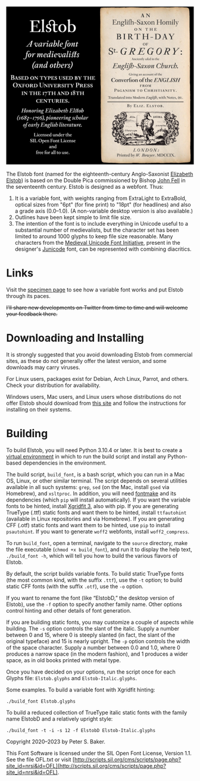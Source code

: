 ![Elstob Header](TitlePageFacsimile.jpg)

The Elstob font (named for the eighteenth-century Anglo-Saxonist [Elizabeth Elstob](https://www.oxforddnb.com/view/10.1093/ref:odnb/9780198614128.001.0001/odnb-9780198614128-e-8761)) is based on the Double Pica commissioned by Bishop [John Fell](https://en.wikipedia.org/wiki/John_Fell_(bishop)) in the seventeenth century. Elstob is designed as a webfont. Thus:
1. It is a variable font, with weights ranging from ExtraLight to ExtraBold, optical sizes from "6pt" (for fine print) to "18pt" (for headlines) and also a grade axis (0.0–1.0). (A non-variable desktop version is also available.)
2. Outlines have been kept simple to limit file size.
4. The intention of the font is to include everything in Unicode useful to a substantial number of medievalists, but the character set has been limited to around 1000 glyphs to keep file size reasonable. Many characters from the [Medieval Unicode Font Initiative](https://skaldic.abdn.ac.uk/m.php?p=mufi), present in the designer's [Junicode](https://github.com/psb1558/Junicode-New/tree/master/legacy) font, can be represented with combining diacritics.

# Links

Visit the [specimen page](https://psb1558.github.io/Elstob-font/) to see how a variable font works and put Elstob through its paces.

~~I'll share new developments on Twitter from time to time and will welcome your feedback there.~~

# Downloading and Installing

It is strongly suggested that you avoid downloading Elstob from commercial sites,
as these do not generally offer the latest version, and some downloads may carry
viruses.

For Linux users, packages exist for Debian, Arch Linux, Parrot, and others. Check
your distribution for availability.

Windows users, Mac users, and Linux users whose distributions
do not offer Elstob should download from
[this site](https://github.com/psb1558/Elstob-font/releases/) and follow the
instructions for installing on their systems.

# Building

To build Elstob, you will need Python 3.10.4 or later. It is best to create a
[virtual environment](https://docs.python.org/3/library/venv.html) in which to
run the build script and install any Python-based dependencies in the environment.

The build script, `build_font`, is a bash script, which you can run in a Mac OS,
Linux, or other similar terminal. The script depends on several utilities
available in all such systems: `grep`, `sed` (on the Mac, install `gsed` via Homebrew),
and `xsltproc`. In addition, you will need [fontmake](https://github.com/googlefonts/fontmake)
and its dependencies (which `pip` will install automatically). If you want the variable fonts to be hinted, install
[Xgridfit 3](https://github.com/psb1558/xgridfit-3), also with pip. If you are generating
TrueType (.ttf) static fonts and want them to be hinted, install `ttfautohint`
(available in Linux repositories and via Homebrew). If you are generating CFF
(.otf) static fonts and want them to be hinted, use `pip` to install `psautohint`.
If you want to generate `woff2` webfonts, install `woff2_compress`.

To run `build_font`, open a terminal, navigate to the `source` directory, make the file executable
(`chmod +x build_font`), and run it to display the help text, `./build_font -h`,
which will tell you  how to build the various flavors of Elstob.

By default, the script builds variable fonts. To build static TrueType fonts
(the most common kind, with the suffix `.ttf`), use the `-t` option; to build
static CFF fonts (with the suffix `.otf`), use the `-o` option.

If you want to rename the font (like “ElstobD,” the desktop version of Elstob),
use the `-f` option to specify another family name. Other options control
hinting and other details of font generation.

If you are building static fonts, you may customize a couple of aspects while building.
The `-s` option controls the slant of the italic. Supply a number between 0 and
15, where 0 is steeply slanted (in fact, the slant of the original typeface)
and 15 is nearly upright. The `-p` option controls the width of the space
character. Supply a number between 0.0 and 1.0, where 0 produces a narrow space
(in the modern fashion), and 1 produces a wider space, as in old books printed
with metal type.

Once you have decided on your options, run the script once for each Glyphs
file: `Elstob.glyphs` and `Elstob-Italic.glyphs`.

Some examples. To build a variable font with Xgridfit hinting:
```
./build_font Elstob.glyphs
```
To build a reduced collection of TrueType italic static fonts with the family
name ElstobD and a relatively upright style:
```
./build_font -t -i -s 12 -f ElstobD Elstob-Italic.glyphs
```

Copyright 2020–2023 by Peter S. Baker.

This Font Software is licensed under the SIL Open Font License, Version 1.1. See the file OFL.txt or visit [http://scripts.sil.org/cms/scripts/page.php?site_id=nrsi&id=OFL](http://scripts.sil.org/cms/scripts/page.php?site_id=nrsi&id=OFL).
